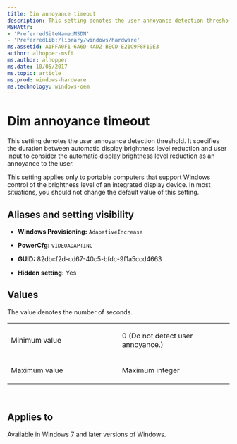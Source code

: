 ```yaml
---
title: Dim annoyance timeout
description: This setting denotes the user annoyance detection threshold. It specifies the duration between automatic display brightness level reduction and user input to consider the automatic display brightness level reduction as an annoyance to the user.
MSHAttr:
- 'PreferredSiteName:MSDN'
- 'PreferredLib:/library/windows/hardware'
ms.assetid: A1FFA0F1-6A6D-4AD2-BECD-E21C9F8F19E3
author: alhopper-msft
ms.author: alhopper
ms.date: 10/05/2017
ms.topic: article
ms.prod: windows-hardware
ms.technology: windows-oem
---
```


# Dim annoyance timeout


This setting denotes the user annoyance detection threshold. It specifies the duration between automatic display brightness level reduction and user input to consider the automatic display brightness level reduction as an annoyance to the user.

This setting applies only to portable computers that support Windows control of the brightness level of an integrated display device. In most situations, you should not change the default value of this setting.

## <span id="Aliases_and_setting_visibility"></span><span id="aliases_and_setting_visibility"></span><span id="ALIASES_AND_SETTING_VISIBILITY"></span>Aliases and setting visibility


-   **Windows Provisioning:** `AdapativeIncrease     `

-   **PowerCfg:** `VIDEOADAPTINC       `

-   **GUID:** 82dbcf2d-cd67-40c5-bfdc-9f1a5ccd4663

-   **Hidden setting:** Yes

## <span id="Values"></span><span id="values"></span><span id="VALUES"></span>Values


The value denotes the number of seconds.

<table>
<colgroup>
<col width="50%" />
<col width="50%" />
</colgroup>
<tbody>
<tr class="odd">
<td><p>Minimum value</p></td>
<td><p>0 (Do not detect user annoyance.)</p></td>
</tr>
<tr class="even">
<td><p>Maximum value</p></td>
<td><p>Maximum integer</p></td>
</tr>
</tbody>
</table>

 

## <span id="Applies_to"></span><span id="applies_to"></span><span id="APPLIES_TO"></span>Applies to


Available in Windows 7 and later versions of Windows.
